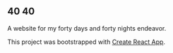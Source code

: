 ## 40 40
A website for my forty days and forty nights endeavor.

This project was bootstrapped with [Create React App](https://github.com/facebook/create-react-app).
